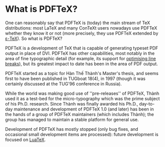 # What is PDFTeX?

One can reasonably say that PDFTeX is (today) the main stream of
TeX distributions: most LaTeX and many ConTeXt users nowadays use
PDFTeX whether they know it or not (more precisely, they use
PDFTeX extended by
  [&epsilon;-TeX](./FAQ-etex.html)).
So what is PDFTeX?

PDFTeX is a development of TeX that is capable of generating
typeset PDF output in place of DVI.  PDFTeX has
other capabilities, most notably in the area of fine typographic
detail (for example, its support for 
  [optimising line breaks](./FAQ-overfull.html)),
but its greatest impact to date has been in the area of
PDF output.

PDFTeX started as a topic for H&agrave;n Th&#x1ebf; Th&agrave;nh's Master's&nbsp;thesis,
and seems first to have been published in TUGboat 18(4), in 1997
(though it was certainly discussed at the TUG'96 conference in
Russia).

While the world was making good use of ''pre-releases'' of PDFTeX,
Th&agrave;nh used it as a test-bed for the micro-typography which was the
prime subject of his Ph.D.&nbsp;research.  Since Th&agrave;nh was finally
awarded his Ph.D., day-to-day maintenance and development of
PDFTeX&nbsp;1.0 (and later) has been in the hands of a group of
PDFTeX maintainers (which includes Th&agrave;nh); the group has managed
to maintain a stable platform for general use.

Development of PDFTeX has mostly stopped (only bug fixes, and
occasional small development items are processed): future development
is focused on [LuaTeX](./FAQ-luatex.html).

